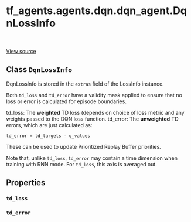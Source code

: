 <div itemscope itemtype="http://developers.google.com/ReferenceObject">
<meta itemprop="name" content="tf_agents.agents.dqn.dqn_agent.DqnLossInfo" />
<meta itemprop="path" content="Stable" />
<meta itemprop="property" content="td_loss"/>
<meta itemprop="property" content="td_error"/>
</div>

# tf_agents.agents.dqn.dqn_agent.DqnLossInfo

<table class="tfo-notebook-buttons tfo-api" align="left">
</table>

<a target="_blank" href="https://github.com/tensorflow/agents/tree/master/tf_agents/agents/dqn/dqn_agent.py">View
source</a>

## Class `DqnLossInfo`

DqnLossInfo is stored in the `extras` field of the LossInfo instance.



<!-- Placeholder for "Used in" -->

Both `td_loss` and `td_error` have a validity mask applied to ensure that
no loss or error is calculated for episode boundaries.

td_loss: The **weighted** TD loss (depends on choice of loss metric and
  any weights passed to the DQN loss function.
td_error: The **unweighted** TD errors, which are just calculated as:

  ```
  td_error = td_targets - q_values
  ```

  These can be used to update Prioritized Replay Buffer priorities.

  Note that, unlike `td_loss`, `td_error` may contain a time dimension when
  training with RNN mode.  For `td_loss`, this axis is averaged out.

## Properties

<h3 id="td_loss"><code>td_loss</code></h3>

<h3 id="td_error"><code>td_error</code></h3>
